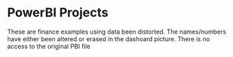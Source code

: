 # PowerBI Projects
These are finance examples using data been distorted. The names/numbers have either been altered or erased in the dashoard picture. There is no access to the original PBI file
